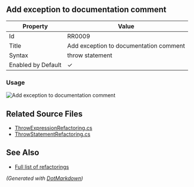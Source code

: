 ## Add exception to documentation comment

| Property           | Value                                  |
| ------------------ | -------------------------------------- |
| Id                 | RR0009                                 |
| Title              | Add exception to documentation comment |
| Syntax             | throw statement                        |
| Enabled by Default | &#x2713;                               |

### Usage

![Add exception to documentation comment](../../images/refactorings/AddExceptionToDocumentationComment.png)

## Related Source Files

* [ThrowExpressionRefactoring.cs](../../src/Refactorings/CSharp/Refactorings/ThrowExpressionRefactoring.cs)
* [ThrowStatementRefactoring.cs](../../src/Refactorings/CSharp/Refactorings/ThrowStatementRefactoring.cs)

## See Also

* [Full list of refactorings](Refactorings.md)

*\(Generated with [DotMarkdown](http://github.com/JosefPihrt/DotMarkdown)\)*